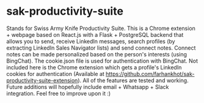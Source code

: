 # sak-productivity-suite
Stands for Swiss Army Knife Productivity Suite. This is a Chrome extension + webpage based on React.js with a Flask + PostgreSQL backend that allows you to send, receive LinkedIn messages, search profiles (by extracting LinkedIn Sales Navigator lists) and send connect notes. Connect notes can be made personalized based on the person's interests (using BingChat). The cookie.json file is used for authentication with BingChat. Not included here is the Chrome extension which gets a profile's LinkedIn cookies for authentication (Available at https://github.com/farhankhot/sak-productivity-suite-extension). All of the features are tested and working. Future additions will hopefully include email + Whatsapp + Slack integration. Feel free to improve upon it :)

